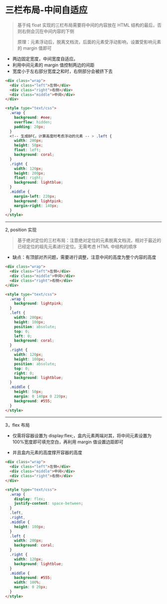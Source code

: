# 三栏布局-中间自适应

> 基于纯 float 实现的三栏布局需要将中间的内容放在 HTML 结构的最后，否则右侧会沉在中间内容的下侧
>
> 原理：元素浮动后，脱离文档流，后面的元素受浮动影响，设置受影响元素的 margin 值即可

- 两边固定宽度，中间宽度自适应。
- 利用中间元素的 margin 值控制两边的间距
- 宽度小于左右部分宽度之和时，右侧部分会被挤下去

```html
<div class="wrap">
  <div class="left">左侧</div>
  <div class="right">右侧</div>
  <div class="middle">中间</div>
</div>

<style type="text/css">
  .wrap {
    background: #eee;
    overflow: hidden;
    padding: 20px;
  }
  <!-- 生成BFC，计算高度时考虑浮动的元素 -- > .left {
    width: 200px;
    height: 50px;
    float: left;
    background: coral;
  }
  .right {
    width: 120px;
    height: 200px;
    float: right;
    background: lightblue;
  }
  .middle {
    margin-left: 220px;
    background: lightpink;
    margin-right: 140px;
  }
</style>
```

---

2, position 实现

> 基于绝对定位的三栏布局：注意绝对定位的元素脱离文档流，相对于最近的已经定位的祖先元素进行定位。无需考虑 HTML 中结构的顺序

- 缺点：有顶部对齐问题，需要进行调整，注意中间的高度为整个内容的高度

```html
<div class="wrap">
  <div class="left">左侧</div>
  <div class="middle">中间</div>
  <div class="right">右侧</div>
</div>

<style type="text/css">
  .wrap {
    background: lightpink;
  }
  .left {
    width: 200px;
    height: 100px;
    position: absolute;
    top: 0;
    left: 0;
    background: coral;
  }
  .right {
    width: 120px;
    height: 100px;
    position: absolute;
    top: 0;
    right: 0;
    background: lightblue;
  }
  .middle {
    height: 50px;
    margin: 0 140px 0 220px;
    background: #555;
  }
</style>
```

---

3，flex 布局

- 仅需将容器设置为 display:flex;，盒内元素两端对其，将中间元素设置为 100%宽度即可填充空白，再利用 margin 值设置边距即可

- 并且盒内元素的高度撑开容器的高度

```html
<div class="wrap">
  <div class="left">左侧</div>
  <div class="middle">中间</div>
  <div class="right">右侧</div>
</div>

<style type="text/css">
  .wrap {
    display: flex;
    justify-content: space-between;
  }
  .left,
  .right,
  .middle {
    height: 100px;
  }
  .left {
    width: 200px;
    background: coral;
  }
  .right {
    width: 120px;
    background: lightblue;
  }
  .middle {
    background: #555;
    width: 100%;
    margin: 0 20px;
  }
</style>
```
